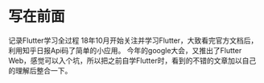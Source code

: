 # 写在前面
记录Flutter学习全过程
18年10月开始关注并学习Flutter，大致看完官方文档后，利用知乎日报Api码了简单的<a src="https://github.com/vckkk/blog/releases/download/v1.0/zhihuDaily-Flutter1.0.apk">小应用</a>。
今年的google大会，又推出了Flutter Web，感觉可以入个坑，所以把之前自学Flutter时，看到的不错的文章加以自己的理解后整合一下。
